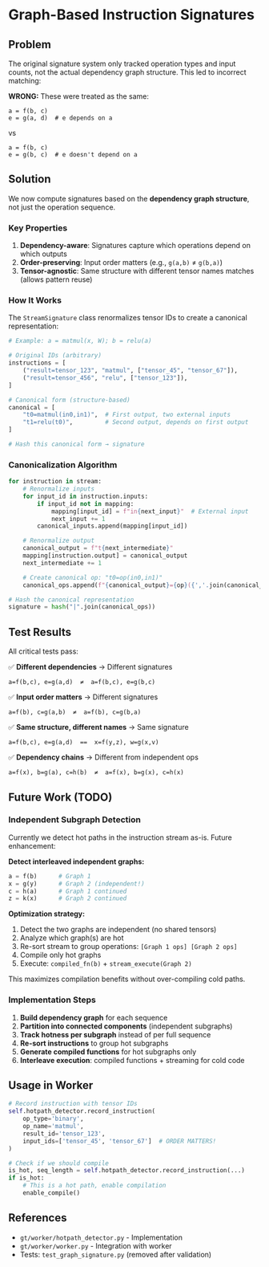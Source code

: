 # Graph-Based Instruction Signatures

## Problem

The original signature system only tracked operation types and input counts, not the actual dependency graph structure. This led to incorrect matching:

**WRONG:** These were treated as the same:
```
a = f(b, c)
e = g(a, d)  # e depends on a
```
vs
```
a = f(b, c)
e = g(b, c)  # e doesn't depend on a
```

## Solution

We now compute signatures based on the **dependency graph structure**, not just the operation sequence.

### Key Properties

1. **Dependency-aware**: Signatures capture which operations depend on which outputs
2. **Order-preserving**: Input order matters (e.g., `g(a,b)` ≠ `g(b,a)`)
3. **Tensor-agnostic**: Same structure with different tensor names matches (allows pattern reuse)

### How It Works

The `StreamSignature` class renormalizes tensor IDs to create a canonical representation:

```python
# Example: a = matmul(x, W); b = relu(a)

# Original IDs (arbitrary)
instructions = [
    ("result=tensor_123", "matmul", ["tensor_45", "tensor_67"]),
    ("result=tensor_456", "relu", ["tensor_123"]),
]

# Canonical form (structure-based)
canonical = [
    "t0=matmul(in0,in1)",  # First output, two external inputs
    "t1=relu(t0)",         # Second output, depends on first output
]

# Hash this canonical form → signature
```

### Canonicalization Algorithm

```python
for instruction in stream:
    # Renormalize inputs
    for input_id in instruction.inputs:
        if input_id not in mapping:
            mapping[input_id] = f"in{next_input}"  # External input
            next_input += 1
        canonical_inputs.append(mapping[input_id])

    # Renormalize output
    canonical_output = f"t{next_intermediate}"
    mapping[instruction.output] = canonical_output
    next_intermediate += 1

    # Create canonical op: "t0=op(in0,in1)"
    canonical_ops.append(f"{canonical_output}={op}({','.join(canonical_inputs)})")

# Hash the canonical representation
signature = hash("|".join(canonical_ops))
```

## Test Results

All critical tests pass:

✅ **Different dependencies** → Different signatures
```
a=f(b,c), e=g(a,d)  ≠  a=f(b,c), e=g(b,c)
```

✅ **Input order matters** → Different signatures
```
a=f(b), c=g(a,b)  ≠  a=f(b), c=g(b,a)
```

✅ **Same structure, different names** → Same signature
```
a=f(b,c), e=g(a,d)  ==  x=f(y,z), w=g(x,v)
```

✅ **Dependency chains** → Different from independent ops
```
a=f(x), b=g(a), c=h(b)  ≠  a=f(x), b=g(x), c=h(x)
```

## Future Work (TODO)

### Independent Subgraph Detection

Currently we detect hot paths in the instruction stream as-is. Future enhancement:

**Detect interleaved independent graphs:**
```python
a = f(b)      # Graph 1
x = g(y)      # Graph 2 (independent!)
c = h(a)      # Graph 1 continued
z = k(x)      # Graph 2 continued
```

**Optimization strategy:**
1. Detect the two graphs are independent (no shared tensors)
2. Analyze which graph(s) are hot
3. Re-sort stream to group operations: `[Graph 1 ops] [Graph 2 ops]`
4. Compile only hot graphs
5. Execute: `compiled_fn(b)` + `stream_execute(Graph 2)`

This maximizes compilation benefits without over-compiling cold paths.

### Implementation Steps

1. **Build dependency graph** for each sequence
2. **Partition into connected components** (independent subgraphs)
3. **Track hotness per subgraph** instead of per full sequence
4. **Re-sort instructions** to group hot subgraphs
5. **Generate compiled functions** for hot subgraphs only
6. **Interleave execution**: compiled functions + streaming for cold code

## Usage in Worker

```python
# Record instruction with tensor IDs
self.hotpath_detector.record_instruction(
    op_type='binary',
    op_name='matmul',
    result_id='tensor_123',
    input_ids=['tensor_45', 'tensor_67']  # ORDER MATTERS!
)

# Check if we should compile
is_hot, seq_length = self.hotpath_detector.record_instruction(...)
if is_hot:
    # This is a hot path, enable compilation
    enable_compile()
```

## References

- `gt/worker/hotpath_detector.py` - Implementation
- `gt/worker/worker.py` - Integration with worker
- Tests: `test_graph_signature.py` (removed after validation)
